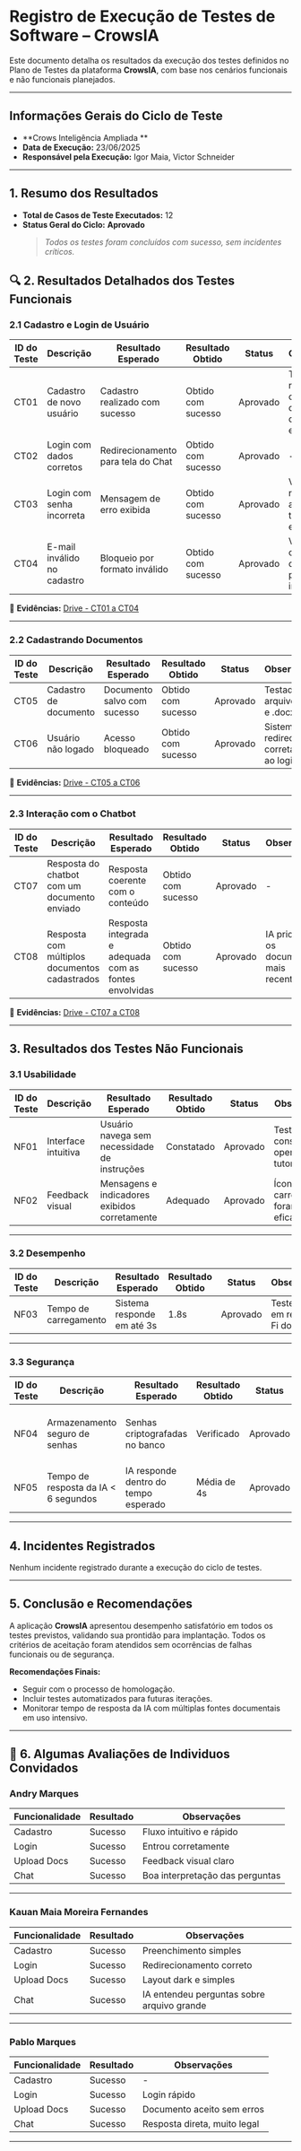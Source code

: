# **Registro de Execução de Testes de Software – CrowsIA**

Este documento detalha os resultados da execução dos testes definidos no Plano de Testes da plataforma **CrowsIA**, com base nos cenários funcionais e não funcionais planejados.

---

## **Informações Gerais do Ciclo de Teste**

- **Crows Inteligência Ampliada **  
- **Data de Execução:** 23/06/2025  
- **Responsável pela Execução:** Igor Maia, Victor Schneider 

---

## **1. Resumo dos Resultados**

- **Total de Casos de Teste Executados:** 12   
- **Status Geral do Ciclo:**  **Aprovado**  
  > *Todos os testes foram concluídos com sucesso, sem incidentes críticos.*



## 🔍 **2. Resultados Detalhados dos Testes Funcionais**

### 2.1 Cadastro e Login de Usuário

| ID do Teste | Descrição                     | Resultado Esperado                             | Resultado Obtido             | Status     | Observações                                       |
|-------------|-------------------------------|------------------------------------------------|------------------------------|------------|--------------------------------------------------|
| CT01        | Cadastro de novo usuário      | Cadastro realizado com sucesso                 | Obtido com sucesso           | Aprovado   | Teste realizado com diferentes domínios de e-mail |
| CT02        | Login com dados corretos      | Redirecionamento para tela do Chat             | Obtido com sucesso           | Aprovado   | -                                                |
| CT03        | Login com senha incorreta     | Mensagem de erro exibida                       | Obtido com sucesso           | Aprovado   | Validação realizada após 3 tentativas erradas    |
| CT04        | E-mail inválido no cadastro   | Bloqueio por formato inválido                  | Obtido com sucesso           | Aprovado   | Verificado com diferentes padrões inválidos       |

📁 **Evidências:** [Drive - CT01 a CT04](http://exemplo.com/evidencias)

---

### 2.2 Cadastrando Documentos

| ID do Teste | Descrição                      | Resultado Esperado                        | Resultado Obtido   | Status     | Observações                                 |
|-------------|--------------------------------|-------------------------------------------|--------------------|------------|----------------------------------------------|
| CT05        | Cadastro de documento          | Documento salvo com sucesso               | Obtido com sucesso | Aprovado   | Testado com arquivos .pdf e .docx            |
| CT06        | Usuário não logado             | Acesso bloqueado                          | Obtido com sucesso | Aprovado   | Sistema redireciona corretamente ao login    |

📁 **Evidências:** [Drive - CT05 a CT06](http://exemplo.com/evidencias)

---

### 2.3 Interação com o Chatbot

| ID do Teste | Descrição                                      | Resultado Esperado                                       | Resultado Obtido   | Status     | Observações                                    |
|-------------|------------------------------------------------|----------------------------------------------------------|--------------------|------------|------------------------------------------------|
| CT07        | Resposta do chatbot com um documento enviado   | Resposta coerente com o conteúdo                         | Obtido com sucesso | Aprovado   | -                                              |
| CT08        | Resposta com múltiplos documentos cadastrados  | Resposta integrada e adequada com as fontes envolvidas   | Obtido com sucesso | Aprovado   | IA priorizou os documentos mais recentes       |

📁 **Evidências:** [Drive - CT07 a CT08](http://exemplo.com/evidencias)

---

## **3. Resultados dos Testes Não Funcionais**

### 3.1 Usabilidade

| ID do Teste | Descrição                    | Resultado Esperado                            | Resultado Obtido     | Status     | Observações                              |
|-------------|------------------------------|-----------------------------------------------|----------------------|------------|-------------------------------------------|
| NF01        | Interface intuitiva          | Usuário navega sem necessidade de instruções  | Constatado           | Aprovado   | Testadores conseguiram operar sem tutoria |
| NF02        | Feedback visual               | Mensagens e indicadores exibidos corretamente | Adequado             | Aprovado   | Ícones de carregamento foram eficazes     |

---

### 3.2 Desempenho

| ID do Teste | Descrição                   | Resultado Esperado           | Resultado Obtido | Status     | Observações                          |
|-------------|-----------------------------|------------------------------|------------------|------------|---------------------------------------|
| NF03        | Tempo de carregamento       | Sistema responde em até 3s   | 1.8s             | Aprovado   | Teste feito em rede Wi-Fi doméstica   |

---

### 3.3 Segurança

| ID do Teste | Descrição                               | Resultado Esperado                                     | Resultado Obtido   | Status     | Observações                                        |
|-------------|------------------------------------------|--------------------------------------------------------|--------------------|------------|---------------------------------------------------|
| NF04        | Armazenamento seguro de senhas           | Senhas criptografadas no banco                         | Verificado         | Aprovado   | Confirmado com visualização direta do banco       |
| NF05        | Tempo de resposta da IA < 6 segundos     | IA responde dentro do tempo esperado                   | Média de 4s        | Aprovado   | Testes repetidos em horários diferentes           |

---

## **4. Incidentes Registrados**

Nenhum incidente registrado durante a execução do ciclo de testes.

---

## **5. Conclusão e Recomendações**

A aplicação **CrowsIA** apresentou desempenho satisfatório em todos os testes previstos, validando sua prontidão para implantação. Todos os critérios de aceitação foram atendidos sem ocorrências de falhas funcionais ou de segurança.

**Recomendações Finais:**
- Seguir com o processo de homologação.
- Incluir testes automatizados para futuras iterações.
- Monitorar tempo de resposta da IA com múltiplas fontes documentais em uso intensivo.

---

## 🧾 **6. Algumas Avaliações de Individuos Convidados**

### Andry Marques

| Funcionalidade | Resultado | Observações                    |
|----------------|-----------|--------------------------------|
| Cadastro       | Sucesso   | Fluxo intuitivo e rápido       |
| Login          | Sucesso   | Entrou corretamente            |
| Upload Docs    | Sucesso   | Feedback visual claro          |
| Chat           | Sucesso   | Boa interpretação das perguntas|

---

### Kauan Maia Moreira Fernandes

| Funcionalidade | Resultado | Observações                           |
|----------------|-----------|----------------------------------------|
| Cadastro       | Sucesso   | Preenchimento simples                 |
| Login          | Sucesso   | Redirecionamento correto              |
| Upload Docs    | Sucesso   | Layout dark e simples                 |
| Chat           | Sucesso   | IA entendeu perguntas sobre arquivo grande |

---

### Pablo Marques

| Funcionalidade | Resultado | Observações                         |
|----------------|-----------|--------------------------------------|
| Cadastro       | Sucesso   | -                                    |
| Login          | Sucesso   | Login rápido                         |
| Upload Docs    | Sucesso   | Documento aceito sem erros           |
| Chat           | Sucesso   | Resposta direta, muito legal         |

---
